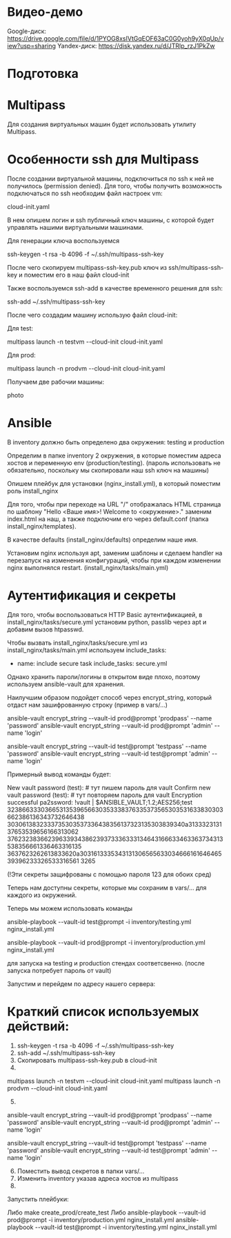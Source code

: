 # Видео-демо

Google-диск: https://drive.google.com/file/d/1PYOG8xsIVtGqEOF63aC0G0yoh9yX0qUp/view?usp=sharing
Yandex-диск: https://disk.yandex.ru/d/JTRlp_rzJ1PkZw

# Подготовка

# Multipass
Для создания виртуальных машин будет использовать утилиту Multipass.

# Особенности ssh для Multipass

После создании виртуальной машины, подключиться по ssh к ней не получилось (permission denied).
Для того, чтобы получить возможность подключаться по ssh необходим файл настроек vm:

cloud-init.yaml

В нем опишем логин и ssh публичный ключ машины, с которой будет управлять нашими виртуальными машинами.

Для генерации ключа воспользуемся  

ssh-keygen -t rsa -b 4096 -f ~/.ssh/multipass-ssh-key

После чего скопируем multipass-ssh-key.pub ключ из ssh/multipass-ssh-key и поместим его в наш файл cloud-init

Также воспользуемся ssh-add в качестве временного решения для ssh:

ssh-add ~/.ssh/multipass-ssh-key

После чего создадим машину использую файл cloud-init:

Для test:

multipass launch -n testvm --cloud-init cloud-init.yaml

Для prod:

multipass launch -n prodvm --cloud-init cloud-init.yaml

Получаем две рабочии машины:

photo

# Ansible

В inventory должно быть определено два окружения: testing и production

Определим в папке inventory 2 окружения, в которые поместим адреса хостов и переменную env (production/testing).
(пароль использовать не обязательно, поскольку мы скопировали наш ssh ключ на машины)

Опишем плейбук для установки (nginx_install.yml), в который поместим роль install_nginx

Для того, чтобы при переходе на URL "/" отображалась HTML страница по шаблону "Hello <Ваше имя>! Welcome to <окружение>."
заменим index.html на наш, а также подключим его через default.conf (папка install_nginx/templates).

В качестве defaults (install_nginx/defaults) определим наше имя.

Установим nginx используя apt, заменим шаблоны и сделаем handler на перезапуск на изменения конфигураций,
чтобы при каждом изменении nginx выполнялся restart. (install_nginx/tasks/main.yml)

# Аутентификация и секреты

Для того, чтобы воспользоваться HTTP Basic аутентификацией, в install_nginx/tasks/secure.yml установим python, passlib через apt и добавим вызов htpasswd.

Чтобы вызвать install_nginx/tasks/secure.yml из install_nginx/tasks/main.yml используем include_tasks:

- name: include secure task
  include_tasks: secure.yml

Однако хранить пароли/логины в открытом виде плохо, поэтому используем ansible-vault для хранения.

Наилучшим образом подойдет способ через encrypt_string, который отдаст нам зашифрованную строку (пример в vars/...)

ansible-vault encrypt_string --vault-id prod@prompt 'prodpass' --name 'password' 
ansible-vault encrypt_string --vault-id prod@prompt 'admin' --name 'login' 

ansible-vault encrypt_string --vault-id test@prompt 'testpass' --name 'password' 
ansible-vault encrypt_string --vault-id test@prompt 'admin' --name 'login' 

Примерный вывод команды будет:

New vault password (test):  # тут пишем пароль для vault
Confirm new vault password (test): # тут повторяем пароль для vault
Encryption successful
pa2ssword: !vault |
          $ANSIBLE_VAULT;1.2;AES256;test
          32386633303665313539656630353338376335373565303531633830303662386136343732646438
          3030613832333735303537336438356137323135303839340a313332313137653539656166313062
          37623238366239633934386239373336333134643166633463363734313538356661336463316135
          3637623262613833620a303161333534313130656563303466616164646539396233326533316561
          3265

(!Эти секреты защифрованы с помощью пароля 123 для обоих сред)

Теперь нам доступны секреты, которые мы сохраним в vars/... для каждого из окружений.

Теперь мы можем использовать команды

ansible-playbook --vault-id test@prompt -i inventory/testing.yml nginx_install.yml 

ansible-playbook --vault-id prod@prompt -i inventory/production.yml nginx_install.yml 

для запуска на testing и production стендах соответсвенно. (после запуска потребует пароль от vault)

Запустим и перейдем по адресу нашего сервера:




# Краткий список используемых действий:

1. ssh-keygen -t rsa -b 4096 -f ~/.ssh/multipass-ssh-key
2. ssh-add ~/.ssh/multipass-ssh-key
3. Скопировать multipass-ssh-key.pub в cloud-init
4. 
multipass launch -n testvm --cloud-init cloud-init.yaml
multipass launch -n prodvm --cloud-init cloud-init.yaml

5. 
ansible-vault encrypt_string --vault-id prod@prompt 'prodpass' --name 'password' 
ansible-vault encrypt_string --vault-id prod@prompt 'admin' --name 'login' 

ansible-vault encrypt_string --vault-id test@prompt 'testpass' --name 'password' 
ansible-vault encrypt_string --vault-id test@prompt 'admin' --name 'login' 

6. Поместить вывод секретов в папки vars/...
7. Изменить inventory указав адреса хостов из multipass
8. 
Запустить плейбуки:

Либо make create_prod/create_test 
Либо ansible-playbook --vault-id prod@prompt -i inventory/production.yml nginx_install.yml ansible-playbook --vault-id test@prompt -i inventory/testing.yml nginx_install.yml 
